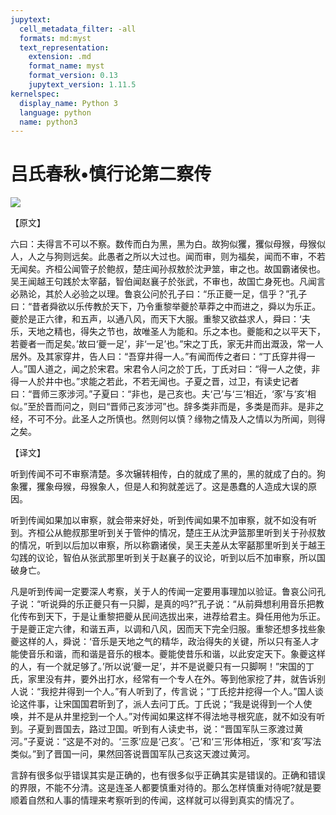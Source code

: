 ```yaml
---
jupytext:
  cell_metadata_filter: -all
  formats: md:myst
  text_representation:
    extension: .md
    format_name: myst
    format_version: 0.13
    jupytext_version: 1.11.5
kernelspec:
  display_name: Python 3
  language: python
  name: python3
---
```

# 吕氏春秋&#8226;慎行论第二察传

![](image/cover.jpg)

【原文】

六曰：夫得言不可以不察。数传而白为黑，黑为白。故狗似玃，玃似母猴，母猴似人，人之与狗则远矣。此愚者之所以大过也。闻而审，则为福矣，闻而不审，不若无闻矣。齐桓公闻管子於鲍叔，楚庄闻孙叔敖於沈尹筮，审之也。故国霸诸侯也。吴王闻越王句践於太宰嚭，智伯闻赵襄子於张武，不审也，故国亡身死也。凡闻言必熟论，其於人必验之以理。鲁哀公问於孔子曰：“乐正夔一足，信乎？”孔子曰：“昔者舜欲以乐传教於天下，乃令重黎举夔於草莽之中而进之，舜以为乐正。夔於是正六律，和五声，以通八风，而天下大服。重黎又欲益求人，舜曰：‘夫乐，天地之精也，得失之节也，故唯圣人为能和。乐之本也。夔能和之以平天下，若夔者一而足矣。’故曰‘夔一足’，非‘一足’也。”宋之丁氏，家无井而出溉汲，常一人居外。及其家穿井，告人曰：“吾穿井得一人。”有闻而传之者曰：“丁氏穿井得一人。”国人道之，闻之於宋君。宋君令人问之於丁氏，丁氏对曰：“得一人之使，非得一人於井中也。”求能之若此，不若无闻也。子夏之晋，过卫，有读史记者曰：“晋师三豕涉河。”子夏曰：“非也，是己亥也。夫‘己’与‘三’相近，‘豕’与‘亥’相似。”至於晋而问之，则曰“晋师己亥涉河”也。辞多类非而是，多类是而非。是非之经，不可不分。此圣人之所慎也。然则何以慎？缘物之情及人之情以为所闻，则得之矣。

【译文】

听到传闻不可不审察清楚。多次辗转相传，白的就成了黑的，黑的就成了白的。狗象玃，玃象母猴，母猴象人，但是人和狗就差远了。这是愚蠢的人造成大误的原因。

听到传闻如果加以审察，就会带来好处，听到传闻如果不加审察，就不如没有听到。齐桓公从鲍叔那里听到关于管仲的情况，楚庄王从沈尹篮那里听到关于孙叔敖的情况，听到以后加以审察，所以称霸诸侯，吴王夫差从太宰嚭那里听到关于越王勾践的议论，智伯从张武那里听到关于赵襄子的议论，听到以后不加审察，所以国破身亡。

凡是听到传闻一定要深人考察，关于人的传闻一定要用事理加以验证。鲁哀公问孔子说：“听说舜的乐正夔只有一只脚，是真的吗?”孔子说：“从前舜想利用音乐把教化传布到天下，于是让重黎把夔从民间选拔出来，进荐给君主。舜任用他为乐正。于是夔正定六律，和谐五声，以调和八风，因而天下完全归服。重黎还想多找些象夔这样的人，舜说：‘音乐是天地之气的精华，政治得失的关键，所以只有圣人才能使音乐和谐，而和谐是音乐的根本。夔能使昔乐和谐，以此安定天下。象夔这样的人，有一个就足够了。’所以说‘夔一足’，并不是说夔只有一只脚啊！”宋国的丁氏，家里没有井，要外出打水，经常有一个专人在外。等到他家挖了井，就告诉别人说：“我挖井得到一个人。”有人听到了，传言说；“丁氏挖井挖得一个人。”国人谈论这件事，让宋国国君昕到了，派人去问丁氏。丁氏说；“我是说得到一个人使唤，并不是从井里挖到一个人。”对传闻如果这样不得法地寻根究底，就不如没有听到。子夏到晋国去，路过卫国。听到有人读史书，说：“晋国军队三豕渡过黄河。”子夏说：“这是不对的。‘三豕’应是‘己亥’。‘己’和‘三’形体相近，‘豕’和‘亥’写法类似。”到了晋国一问，果然回答说晋国军队己亥这天渡过黄河。

言辞有很多似乎错误其实是正确的，也有很多似乎正确其实是错误的。正确和错误的界限，不能不分清。这是连圣人都要慎重对待的。那么怎样慎重对待呢?就是要顺着自然和人事的情理来考察听到的传闻，这样就可以得到真实的情况了。



